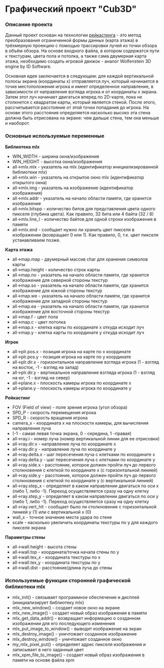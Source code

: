 # Графический проект "Cub3D"

### Описание проекта
Данный проект основан на технологии [рейкастинга](https://ru.wikipedia.org/wiki/Ray_casting) -
это метод преобразования ограниченной формы данных
(карта этажа) в трёхмерную проекцию с помощью трассировки
лучей из точки обзора в объём обзора. На основе входного файла,
в котором содержатся пути к текстурам, цвета пола и потолка,
а также сама двумерная карта этажа, необходимо создать игровой
движок - аналог Wolfenstein 3D engine by ID Software.

Основная идея заключается в следующем: для каждой вертикальной полосы экрана
(координаты x) отправляется луч, который начинается в точке местоположения
игрока и имеет определенное направление, в зависимости от направления взгляда игрока
и от координаты x экрана. Затем этот луч начинает двигаться вперед по 2D-карте,
пока не столкнется с квадратом карты, который является стеной. После этого,
рассчитывается расстояние от этой точки попадания до игрока. На основе этого
расстояния определяется насколько высоко эта стена должна быть отрисована на экране:
чем дальше стена, тем она меньше и наоборот.

### Основные используемые переменные
**Библиотека mlx**
* WIN_WIDTH - ширина окна/изображения
* WIN_HEIGHT - высотка окна/изображения
* all->mlx.mlx - указатель на mlx (идентификатор инициализированной библиотеки mlx)
* all->mlx.win - указатель на открытое окно mlx (идентификатор открытого окна)
* all->mlx.img - указатель на изображение (идентификатор изображения)
* all->mlx.addr - указатель на начало области памяти, где хранится изображение
* all->mlx.bitspp - количество битов для представления цвета одного пикселя (глубина цвета). Как правило, 32 бита или 4 байта (32 / 8)
* all->mlx.line_l - количество байтов для одной строки изображения в памяти
* all->mlx.end - сообщает нужно ли хранить цвет пикселя в изображении (возвращает 0 или 1). Как правило, 0, т.к. цвет пикселя устанавливаем позже.

**Карта этажа**
* all->map.map - двумерный массив char для хранения символов карты
* all->map.height - количество строк карты
* all->map.no - указатель на начало области памяти, где хранится изображение для северной стороны текстур
* all->map.so - указатель на начало области памяти, где хранится изображение для южной стороны текстур
* all->map.we - указатель на начало области памяти, где хранится изображение для западной стороны текстур
* all->map.ea - указатель на начало области памяти, где хранится изображение для восточной стороны текстур
* all->map.f - цвет пола
* all->map.с - цвет потолка
* all->map.x - клетка карты по координате x откуда исходит луч
* all->map.y - клетка карты по координате y откуда исходит луч

**Игрок**
* all->plr.pos.x - позиция игрока на карте по х координате
* all->plr.pos.y - позиция игрока на карте по y координате
* all->plr.dir.x - горизонтальное направление взгляда игрока (1 - взгляд на восток, -1 - взгляд на запад)
* all->plr.dir.y - вертикальное направление взгляда игрока (1 - взгляд на юг, -1 - взгляд на север)
* all->plane.x - плоскость камеры игрока по координате x
* all->plane.y - плоскость камеры игрока по координате y

**Рейкастинг**
* FOV (Field  of view) - поле зрения игрока (угол обзора)
* SPD_P - скорость перемещения игрока
* SPD_R - скорость вращения игрока
* camera_x - координата x на плоскости камеры, для вычисления направления луча
* (-1 - самая левая точка экрана, 0 - середина, 1 -правая)
* all->ray.i - номер луча (номер вертикальной линии для ее отрисовки)
* all->ray.dir.x - направление луча по координате x
* all->ray.dir.y - направление луча по координате y
* all->ray.delta.x - шаг пересечения луча с клетками по координате x
* all->ray.delta.y - шаг пересечения луча с клетками по координате y
* all->ray.side.x - расстояние, которое должен пройти луч до первого столкновения с клеткой по координате x (с горизонтальной линией)
* all->ray.side.y - расстояние, которое должен пройти луч до первого столкновения с клеткой по координате y (с вертикальной линией)
* all->ray.step_x - определяет в каком направлении двигаться по оси x (либо 1, либо -1). Переход осуществляется сразу на одну клетку
* all->ray.step_y - определяет в каком направлении двигаться по оси y (либо 1, либо -1). Переход осуществляется сразу на одну клетку
* all->ray.vert_hit - сообщает было ли столкновение с горизонтальной линией y (1) или с вертикальной x (0)
* wall_x - точное значение места удара по стене
* scale - насколько увеличить координаты текстуры по y для каждого пикселя экрана

**Параметры стены**
* all->wall.height - высота стены
* all->wall.top - координата/точка начала стены по y
* all->wall.tex_x - координата текстуры по x
* all->wall.tex_y - координата текстуры по y
* all->wall.dist - расстояние/длина луча до стены

### Используемые функции сторонней графической библиотеки mlx
* mlx_init() - связывает программное обеспечение и дисплей (инициализирует библиотеку mlx)
* mlx_new_window() - создает новое окно на экране
* mlx_new_image() - создает новый образ изображения в памяти
* mlx_get_data_addr() - возвращает информацию о созданном изображении для его последующего изменения
* mlx_put_image_to_window() - выводит изображение на экран
* mlx_destroy_image() - уничтожает созданное изображение
* mlx_destroy_window() - уничтожает созданное окно
* my_mlx_pixel_put() - определяет адрес пикселя изображения и записывает в него заданный цвет
* mlx_xpm_file_to_image() - создает новый образ изображения в памяти на основе файла xpm